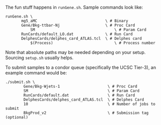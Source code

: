 
The fun stuff happens in ```runGene.sh```.  Sample commands look like:

```
runGene.sh \
	   mg5_aMC                              \ # Binary
	   Gene/Bkg-ttbar-Nj                    \ # Proc Card
           SM                                   \ # Param Card
	   RunCards/default_LO.dat              \ # Run Card
	   DelphesCards/delphes_card_ATLAS.tcl  \ # Delphes card
           $(Process)                           \ # Process number
```

Note that absolute paths may be needed depending on your setup.  Sourcing ```setup.sh``` usually helps.


To submit samples to a condor queue (specifically the UCSC Tier-3), an example command would be:

```
./submit.sh \
	    Gene/Bkg-Wjets-1                     \ # Proc Card
	    SM                                   \ # Param Card
	    RunCards/default.dat                 \ # Run Card
	    DelphesCards/delphes_card_ATLAS.tcl  \ # Delphes Card
	    10                                   \ # Number of jobs to submit
	    BkgProd_v2                           \ # Submission tag (optional)
```
